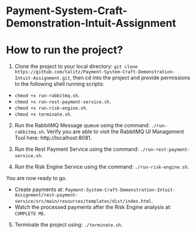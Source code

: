 # Payment-System-Craft-Demonstration-Intuit-Assignment

# How to run the project?

1) Clone the project to your local directory: ```git clone https://github.com/talitz/Payment-System-Craft-Demonstration-Intuit-Assignment.git```, then cd into the project and provide permissions to the following shell running scripts:
- ```chmod +x run-rabbitmq.sh```.
- ```chmod +x run-rest-payment-service.sh```.
- ```chmod +x run-risk-engine.sh```.
- ```chmod +x terminate.sh```.

2) Run the RabbitMQ Message queue using the command: ```./run-rabbitmq.sh```.
Verify you are able to visit the RabbitMQ UI Management Tool here: http://localhost:8081.

3) Run the Rest Payment Service using the command: ```./run-rest-payment-service.sh```.

4) Run the Risk Engine Service using the command: ```./run-risk-engine.sh```.

You are now ready to go. 
- Create payments at: ```Payment-System-Craft-Demonstration-Intuit-Assignment/rest-payment-service/src/main/resources/templates/dist/index.html```.
- Watch the processed payments after the Risk Engine analysis at: ```COMPLETE ME```.

5) Terminate the project using: ```./terminate.sh```.

